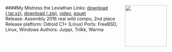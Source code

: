 ####My Mistress the Leviathan
<a href="https://raw.githubusercontent.com/trilkk/faemiyah-demoscene_2016-08_80k-intro_ghosts_of_mars/master/screenshot.png"><img src="https://raw.githubusercontent.com/trilkk/faemiyah-demoscene_2016-08_80k-intro_my_mistress_the_leviathan/master/screenshot_www.jpg" height="130em" align="right" /></a>
Links: [download (.tar.xz)](http://faemiyah.fi/data/my_mistress_the_leviathan.tar.xz), [download (.zip)](http://faemiyah.fi/data/my_mistress_the_leviathan.zip), [video](http://faemiyah.fi/data/my_mistress_the_leviathan.mkv), [pouet](http://www.pouet.net/prod.php?which=99999)  
Release: Assembly 2016 real wild compo, 2nd place  
Release platform: Odroid C1+ (Linux)
Ports: FreeBSD, Linux, Windows
Authors: Juippi, Trilkk, Warma
